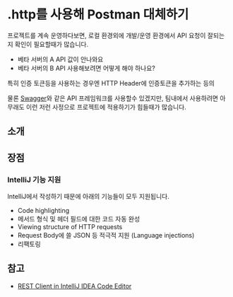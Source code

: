 # .http를 사용해 Postman 대체하기

프로젝트를 계속 운영하다보면, 로컬 환경외에 개발/운영 환경에서 API 요청이 잘되는지 확인이 필요할때가 많습니다.  
  
* 베타 서버의 A API 값이 안나와요
* 베타 서버의 B API 사용해보려면 어떻게 해야 하나요?

특히 인증 토큰등을 사용하는 경우엔 HTTP Header에 인증토큰을 추가하는 등의 

물론 [Swagger](http://jojoldu.tistory.com/31)와 같은 API 프레임워크를 사용할수 있겠지만, 팀내에서 사용하려면 아무래도 이런 저런 사정으로 프로젝트에 적용하기가 힘들때가 많습니다.  


## 소개

## 장점

### IntelliJ 기능 지원

IntelliJ에서 작성하기 때문에 아래의 기능들이 모두 지원됩니다.

* Code highlighting
* 메서드 형식 및 헤더 필드에 대한 코드 자동 완성
* Viewing structure of HTTP requests
* Request Body에 쓸 JSON 등 적극적 지원 (Language injections)
* 리팩토링


## 참고

* [REST Client in IntelliJ IDEA Code Editor](https://www.jetbrains.com/help/idea/rest-client-in-intellij-idea-code-editor.html)